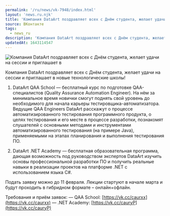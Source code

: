 ```yaml
---
permalink: '/ru/news/vk-7948/index.html'
layout: 'news.ru.njk'
title: 'Компания DataArt поздравляет всех с Днём студента, желает удачи на сессии и приглашает в новые'
source: ВКонтакте
tags:
  - news_ru
description: 'Компания DataArt поздравляет всех с Днём студента, желает удачи на сессии и приглашает в новые'
updatedAt: 1643114547
---
```

![Компания DataArt поздравляет всех с Днём студента, желает удачи на сессии и приглашает в](https://sun9-41.userapi.com/sun9-6/impg/2XecVb5fAZm3YvV1JaOc7JnQBNzek8k938K9kA/SSsYM02QSa0.jpg?size=510x340&quality=95&sign=b88a322d32599d946eb9ad922f33fa26&c_uniq_tag=OWn281nNTI4TZhHGcJT1pxMHhSR5atc1Zd0rpPxS_6w&type=album)

Компания DataArt поздравляет всех с Днём студента, желает удачи на сессии и приглашает в новые технологические школы!

1. DataArt QAA School — бесплатный курс по подготовке QAA-специалистов (Quality Assurance Automation Engineer). На нём за минимальное время новички смогут поднять свой уровень до необходимого для начала карьеры тестировщика-автоматизатора. Ведущие QAA Engineers DataArt расскажут о процессе автоматизированного тестирования программного продукта, о целях тестирования и его месте в процессе разработки, познакомят слушателей с основными методами и инструментами автоматизированного тестирования (на примере Java), применяемыми на этапах планирования и выполнения тестирования ПО.

2. DataArt .NET Academy — бесплатная образовательная программа, дающая возможность под руководством экспертов DataArt изучить основы профессиональной разработки ПО и получить реальные навыки в реализации проектов на платформе .NET с использованием языка C#.

Подать заявку можно до 11 февраля. Лекции стартуют в начале марта и будут проходить в гибридном формате – онлайн+офлайн.

Требования и приём заявок:
— QAA School: [https://vk.cc/caurxx](https://vk.cc/caurxx)
— .NET Academy: [https://vk.cc/cauryP](https://vk.cc/cauryP)
